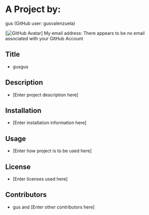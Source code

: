 # A Project by: 
gus (GitHub user: gusvalenzuela)

[![GitHub Avatar](https://avatars2.githubusercontent.com/u/13578427?v=4)]
My email address: There appears to be no email associated with your GitHub Account

## Title
* gusgus

## Description
* [Enter project description here]

## Installation
* [Enter installation information here]

## Usage
* [Enter how project is to be used here]

## License
* [Enter licenses used here]

## Contributors
* gus and [Enter other contributors here]
